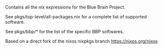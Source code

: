 
Contains all the nix expressions for the Blue Brain Project.

See pkgs/top-level/all-packages.nix for a complete list of supported software.

See pkgs/bbp/* for the list of the specific BBP softwares.


Based on a direct fork of the nixos nixpkgs branch https://nixos.org/nixos
